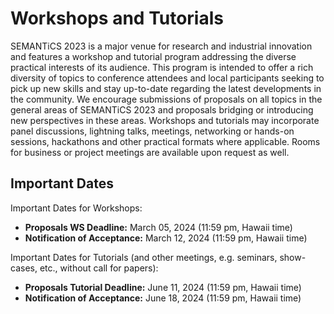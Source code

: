 # Workshops and Tutorials
SEMANTiCS 2023 is a major venue for research and industrial innovation and features a workshop and tutorial program addressing the diverse practical interests of its audience. This program is intended to offer a rich diversity of topics to conference attendees and local participants seeking to pick up new skills and stay up-to-date regarding the latest developments in the community. We encourage submissions of proposals on all topics in the general areas of SEMANTiCS 2023 and proposals bridging or introducing new perspectives in these areas. Workshops and tutorials may incorporate panel discussions, lightning talks, meetings, networking or hands-on sessions, hackathons and other practical formats where applicable. Rooms for business or project meetings are available upon request as well.

## Important Dates  
Important Dates for Workshops:
* **Proposals WS Deadline:** March 05, 2024 (11:59 pm, Hawaii time)
* **Notification of Acceptance:** March 12, 2024 (11:59 pm, Hawaii time)

Important Dates for Tutorials (and other meetings, e.g. seminars, show-cases, etc., without call for papers):  
* **Proposals Tutorial Deadline:** June 11, 2024 (11:59 pm, Hawaii time)
* **Notification of Acceptance:** June 18, 2024 (11:59 pm, Hawaii time)
